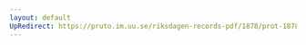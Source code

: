 ```yaml
---
layout: default
UpRedirect: https://pruto.im.uu.se/riksdagen-records-pdf/1878/prot-1878--ak--049/prot-1878--ak--049_003.pdf
---
```

